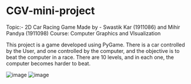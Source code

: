 # CGV-mini-project

Topic:- 2D Car Racing Game
Made by - Swastik Kar (1911086) and Mihir Pandya (1911098)
Course: Computer Graphics and VIsualization

This project is a game developed using PyGame.
There is a car controlled by the User, and one controlled by the computer, and the objective is to beat the computer in a race.
There are 10 levels, and in each one, the computer becomes harder to beat.

![image](https://user-images.githubusercontent.com/62107871/144193174-8d921561-401e-429f-bbd2-d316d673e7cd.png)
![image](https://user-images.githubusercontent.com/62107871/144193193-f62d146a-ba75-44d2-ace4-9a965c7c1a20.png)
